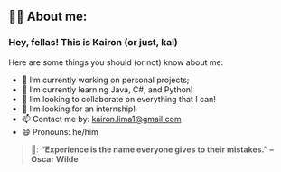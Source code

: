## 👩‍💻 About me:

### Hey, fellas! This is Kairon (or just, kai)

Here are some things you should (or not) know about me:

- 🔭 I’m currently working on personal projects;
- 🌱 I’m currently learning Java, C#, and Python!
- 👯 I’m looking to collaborate on everything that I can!
- 🤔 I’m looking for an internship!
- 📫 Contact me by: kairon.lima1@gmail.com
- 😄 Pronouns: he/him

> 🎈: **“Experience is the name everyone gives to their mistakes.” – Oscar Wilde**
